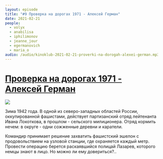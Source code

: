 ```yaml
---
layout: episode
title: "#9 Проверка на дорогах 1971 - Алексей Герман"
date: 2021-02-21
people:
  - volyx
  - anabilisa
  - iphilimonov
  - jeanne_jour
  - egermanovich
  - maria_o
audio: /audio/kinoklub-2021-02-21-proverki-na-dorogah-alexei-german.mp3
---
```


# [Проверка на дорогах 1971 - Алексей Герман](https://www.kinopoisk.ru/film/43332/)

![](https://avatars.mds.yandex.net/get-kinopoisk-image/1900788/87d6b7aa-461f-4bb1-9d04-cdcdd3391bd5/800x800)

Зима 1942 года. В одной из северо-западных областей России, оккупированной фашистами, действует партизанский отряд лейтенанта Ивана Локоткова, в прошлом - сельского милиционера. Отряд кормить нечем: в округе - одни сожженные деревни и каратели.

Командир принимает решение захватить фашистский эшелон с продовольствием на узловой станции, где охраняется каждый метр. Провести операцию берется раскаявшийся полицай Лазарев, которого немцы знают в лицо. Но можно ли ему довериться?..
